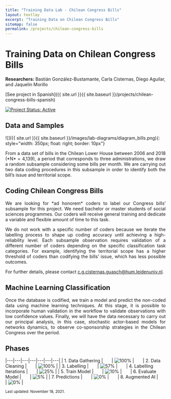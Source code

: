 ```yaml
---
title: "Training Data Lab - Chilean Congress Bills"
layout: textlay
excerpt: "Training Data on Chilean Congress Bills"
sitemap: false
permalink: /projects/chilean-congress-bills
---
```


# Training Data on Chilean Congress Bills

**Researchers:** Bastián González-Bustamante, Carla Cisternas, Diego Aguilar, and Jaquelin Morillo

[See project in Spanish]({{ site.url }}{{ site.baseurl }}/projects/chilean-congress-bills-spanish) 

[![Project Status: Active](https://img.shields.io/badge/project%20status-Active-brightgreen.svg)](https://training-datalab.com/projects/chilean-congress-bills)

## Data and Samples

![]({{ site.url }}{{ site.baseurl }}/images/lab-diagrams/diagram_bills.png){: style="width: 350px; float: right; border: 10px"}

<p align="justify">From a data set of bills in the Chilean Lower House between 2006 and 2018 (*N* = 4,139), a period that corresponds to three administrations, we draw a random subsample considering some bills per month. We are carrying out two data coding procedures in this subsample in order to identify both the bill’s issue and territorial scope. </p>

## Coding Chilean Congress Bills

<p align="justify">We are looking for *ad honorem* coders to label our Congress bills’ subsample for this project. We need bachelor or master students of social sciences programmes. Our coders will receive general training and dedicate a variable and flexible amount of time to this task.</p>

<p align="justify">We do not work with a specific number of coders because we iterate the labelling process to shape up coding accuracy until achieving a high-reliability level. Each subsample observation requires validation of a different number of coders depending on the specific classification task categories. For example, identifying the territorial scope has a higher threshold of coders than codifying the bills’ issue, which has less possible outcomes.</p>

<p align="justify">For further details, please contact <a href="mailto:c.g.cisternas.guasch@hum.leidenuniv.nl">c.g.cisternas.guasch@hum.leidenuniv.nl</a>.</p>

## Machine Learning Classification

<p align="justify">Once the database is codified, we train a model and predict the non-coded data using machine learning techniques. At this stage, it is possible to incorporate human validation in the workflow to validate observations with low confidence values. Finally, we will have the data necessary to carry out our principal analysis, in this case, stochastic actor-based models for networks dynamics, to observe co-sponsorship strategies in the Chilean Congress over the period.</p>

## Phases

|---|---|---|---|---|---|---|
| 1. Data Gathering | &nbsp;&nbsp;&nbsp;&nbsp;&nbsp; | ![100%](https://progress-bar.dev/100) | &nbsp;&nbsp;&nbsp;&nbsp;&nbsp; | 2. Data Cleaning | &nbsp;&nbsp;&nbsp;&nbsp;&nbsp; | ![100%](https://progress-bar.dev/100) |
| 3. Labelling | &nbsp;&nbsp;&nbsp;&nbsp;&nbsp; | ![57%](https://progress-bar.dev/57) | &nbsp;&nbsp;&nbsp;&nbsp;&nbsp; | 4. Labelling Iterations | &nbsp;&nbsp;&nbsp;&nbsp;&nbsp; | ![25%](https://progress-bar.dev/25) |
| 5. Train Model | &nbsp;&nbsp;&nbsp;&nbsp;&nbsp; | ![10%](https://progress-bar.dev/10) | &nbsp;&nbsp;&nbsp;&nbsp;&nbsp; | 6. Evaluate Model | &nbsp;&nbsp;&nbsp;&nbsp;&nbsp; | ![5%](https://progress-bar.dev/5) |
| 7. Predictions | &nbsp;&nbsp;&nbsp;&nbsp;&nbsp; | ![0%](https://progress-bar.dev/0) | &nbsp;&nbsp;&nbsp;&nbsp;&nbsp; | 8. Augmented AI | &nbsp;&nbsp;&nbsp;&nbsp;&nbsp; | ![0%](https://progress-bar.dev/0) |

<small>Last updated: November 18, 2021.</small>